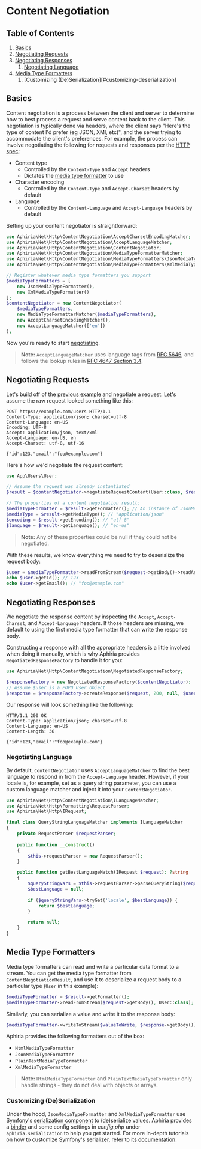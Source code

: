 <h1 id="doc-title">Content Negotiation</h1>

<nav class="toc-nav" markdown="1">

<div class="toc-nav-contents" markdown="1">

<h2 id="table-of-contents">Table of Contents</h2>

1. [Basics](#basics)
2. [Negotiating Requests](#negotiating-requests)
3. [Negotiating Responses](#negotiating-responses)
   1. [Negotiating Language](#negotiating-language)
4. [Media Type Formatters](#media-type-formatters)
   1. [Customizing (De)Serialization][#customizing-deserialization]

</div>

</nav>

<h2 id="basics">Basics</h2>

Content negotiation is a process between the client and server to determine how to best process a request and serve content back to the client.  This negotiation is typically done via headers, where the client says "Here's the type of content I'd prefer (eg JSON, XMl, etc)", and the server trying to accommodate the client's preferences.  For example, the process can involve negotiating the following for requests and responses per the <a href="https://www.w3.org/Protocols/rfc2616/rfc2616-sec12.html" target="_blank">HTTP spec</a>:

* Content type
  * Controlled by the `Content-Type` and `Accept` headers
  * Dictates the [media type formatter](#media-type-formatters) to use
* Character encoding
  * Controlled by the `Content-Type` and `Accept-Charset` headers by default
* Language
  * Controlled by the `Content-Language` and `Accept-Language` headers by default

Setting up your content negotiator is straightforward:

```php
use Aphiria\Net\Http\ContentNegotiation\AcceptCharsetEncodingMatcher;
use Aphiria\Net\Http\ContentNegotiation\AcceptLanguageMatcher;
use Aphiria\Net\Http\ContentNegotiation\ContentNegotiator;
use Aphiria\Net\Http\ContentNegotiation\MediaTypeFormatterMatcher;
use Aphiria\Net\Http\ContentNegotiation\MediaTypeFormatters\JsonMediaTypeFormatter;
use Aphiria\Net\Http\ContentNegotiation\MediaTypeFormatters\XmlMediaTypeFormatter;

// Register whatever media type formatters you support
$mediaTypeFormatters = [
    new JsonMediaTypeFormatter(),
    new XmlMediaTypeFormatter()
];
$contentNegotiator = new ContentNegotiator(
    $mediaTypeFormatters, 
    new MediaTypeFormatterMatcher($mediaTypeFormatters),
    new AcceptCharsetEncodingMatcher(),
    new AcceptLanguageMatcher(['en'])
);
```

Now you're ready to start [negotiating](#negotiating-requests).

> **Note:** `AcceptLanguageMatcher` uses language tags from <a href="https://tools.ietf.org/html/rfc5646" target="_blank">RFC 5646</a>, and follows the lookup rules in <a href="https://tools.ietf.org/html/rfc4647#section-3.4" target="_blank">RFC 4647 Section 3.4</a>.

<h2 id="negotiating-requests">Negotiating Requests</h2>

Let's build off of the [previous example](#basics) and negotiate a request.  Let's assume the raw request looked something like this:

```http
POST https://example.com/users HTTP/1.1
Content-Type: application/json; charset=utf-8
Content-Language: en-US
Encoding: UTF-8
Accept: application/json, text/xml
Accept-Language: en-US, en
Accept-Charset: utf-8, utf-16

{"id":123,"email":"foo@example.com"}
```

Here's how we'd negotiate the request content:

```php
use App\Users\User;

// Assume the request was already instantiated
$result = $contentNegotiator->negotiateRequestContent(User::class, $request);

// The properties of a content negotiation result:
$mediaTypeFormatter = $result->getFormatter(); // An instance of JsonMediaTypeFormatter
$mediaType = $result->getMediaType(); // "application/json"
$encoding = $result->getEncoding(); // "utf-8"
$language = $result->getLanguage(); // "en-us"
```

> **Note:** Any of these properties could be null if they could not be negotiated.

With these results, we know everything we need to try to deserialize the request body:

```php
$user = $mediaTypeFormatter->readFromStream($request->getBody()->readAsStream(), User::class);
echo $user->getId(); // 123
echo $user->getEmail(); // "foo@example.com"
```

<h2 id="negotiating-responses">Negotiating Responses</h2>

We negotiate the response content by inspecting the `Accept`, `Accept-Charset`, and `Accept-Language` headers.  If those headers are missing, we default to using the first media type formatter that can write the response body.

Constructing a response with all the appropriate headers is a little involved when doing it manually, which is why Aphiria provides `NegotiatedResponseFactory` to handle it for you:

```php
use Aphiria\Net\Http\ContentNegotiation\NegotiatedResponseFactory;

$responseFactory = new NegotiatedResponseFactory($contentNegotiator);
// Assume $user is a POPO User object
$response = $responseFactory->createResponse($request, 200, null, $user);
```

Our response will look something like the following:

```http
HTTP/1.1 200 OK
Content-Type: application/json; charset=utf-8
Content-Language: en-US
Content-Length: 36

{"id":123,"email":"foo@example.com"}
```

<h3 id="negotiating-language">Negotiating Language</h3>

By default, `ContentNegotiator` uses `AcceptLanguageMatcher` to find the best language to respond in from the `Accept-Language` header.  However, if your locale is, for example, set as a query string parameter, you can use a custom language matcher and inject it into your `ContentNegotiator`.

```php
use Aphiria\Net\Http\ContentNegotiation\ILanguageMatcher;
use Aphiria\Net\Http\Formatting\RequestParser;
use Aphiria\Net\Http\IRequest;

final class QueryStringLanguageMatcher implements ILanguageMatcher
{
    private RequestParser $requestParser;
   
    public function __construct()
    {
        $this->requestParser = new RequestParser();
    }

    public function getBestLanguageMatch(IRequest $request): ?string
    {
        $queryStringVars = $this->requestParser->parseQueryString($request);
        $bestLanguage = null;
        
        if ($queryStringVars->tryGet('locale', $bestLanguage)) {
            return $bestLanguage;
        }

        return null;
    }
}
```

<h2 id="media-type-formatters">Media Type Formatters</h2>

Media type formatters can read and write a particular data format to a stream.  You can get the media type formatter from `ContentNegotiationResult`, and use it to deserialize a request body to a particular type (`User` in this example):

```php
$mediaTypeFormatter = $result->getFormatter();
$mediaTypeFormatter->readFromStream($request->getBody(), User::class);
```

Similarly, you can serialize a value and write it to the response body:

```php
$mediaTypeFormatter->writeToStream($valueToWrite, $response->getBody());
```

Aphiria provides the following formatters out of the box:

* `HtmlMediaTypeFormatter`
* `JsonMediaTypeFormatter`
* `PlainTextMediaTypeFormatter`
* `XmlMediaTypeFormatter`

> **Note:** `HtmlMediaTypeFormatter` and `PlainTextMediaTypeFormatter` only handle strings - they do not deal with objects or arrays.

<h3 id="customizing-deserialization">Customizing (De)Serialization</h3>

Under the hood, `JsonMediaTypeFormatter` and `XmlMediaTypeFormatter` use Symfony's <a href="https://symfony.com/doc/current/components/serializer.html" target="_blank">serialization component</a> to (de)serialize values.  Aphiria provides a <a href="https://github.com/aphiria/aphiria/blob/master/src/Framework/src/Serialization/Binders/SymfonySerializerBinder.php" target="_blank">binder</a> and some config settings in _config.php_ under `aphiria.serialization` to help you get started.  For more in-depth tutorials on how to customize Symfony's serializer, refer to <a href="https://symfony.com/doc/current/components/serializer.html" target="_blank">its documentation</a>.
